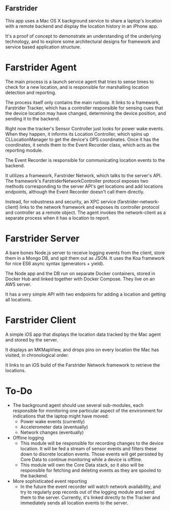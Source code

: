 Farstrider
----------

This app uses a Mac OS X background service to share a laptop's location with a remote backend and display the location history in an iPhone app.

It's a proof of concept to demonstrate an understanding of the underlying technology, and to explore some architectural designs for framework and service based application structure.

Farstrider Agent
=================

The main process is a launch service agent that tries to sense times to check for a new location, and is responsible for marshalling location detection and reporting.

The process itself only contains the main runloop. It links to a framework, Farstrider Tracker, which has a controller responsible for sensing cues that the device location may have changed, determining the device position, and sending it to the backend.

Right now the tracker's Sensor Controller just looks for power wake events. When they happen, it informs its Location Controller, which spins up CLLocationManager to get the device's GPS coordinates. Once it has the coordinates, it sends them to the Event Recorder class, which acts as the reporting module.

The Event Recorder is responsible for communicating location events to the backend.

It utilizes a framework, Farstrider Network, which talks to the server's API. The framework's FarstriderNetworkController protocol exposes two methods corresponding to the server API's get locations and add locations endpoints, although the Event Recorder doesn't call them directly.

Instead, for robustness and security, an XPC service (farstrider-network-client) links to the network framework and exposes its controller protocol and controller as a remote object. The agent invokes the network-client as a separate process when it has a location to report.

Farstrider Server
=================

A bare bones Node.js server to receive logging events from the client, store them in a Mongo DB, and spit them out as JSON. It uses the Koa framework for nice ES6 async syntax (generators + yield).

The Node app and the DB run on separate Docker containers, stored in Docker Hub and linked together with Docker Compose. They live on an AWS server.

It has a very simple API with two endpoints for adding a location and getting all locations.

Farstrider Client
=================

A simple iOS app that displays the location data tracked by the Mac agent and stored by the server.

It displays an MKMapView, and drops pins on every location the Mac has visited, in chronological order.

It links to an iOS build of the Farstrider Network framework to retrieve the locations.

To-Do
=====

* The background agent should use several sub-modules, each responsible for monitoring one particular aspect of the environment for indications that the laptop might have moved:
	* Power wake events (currently)
	* Accelerometer data (eventually)
	* Network changes (eventually)
* Offline logging
	* This module will be responsible for recording changes to the device location. It will be fed a stream of sensor events and filters these down to discrete location events. Those events will get persisted by Core Data to continue monitoring while a device is offline.
	* This module will own the Core Data stack, so it also will be responsible for fetching and deleting events as they are spooled to the backend.
* More sophisticated event reporting
	* In the future the event recorder will watch network availability, and try to regularly pop records out of the logging module and send them to the server. Currently, it's linked directly to the Tracker and immediately sends all location events to the server.
